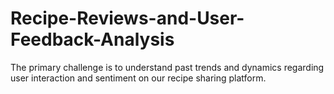 # Recipe-Reviews-and-User-Feedback-Analysis
The primary challenge is to understand past trends and dynamics regarding user interaction and sentiment on our recipe sharing platform. 
